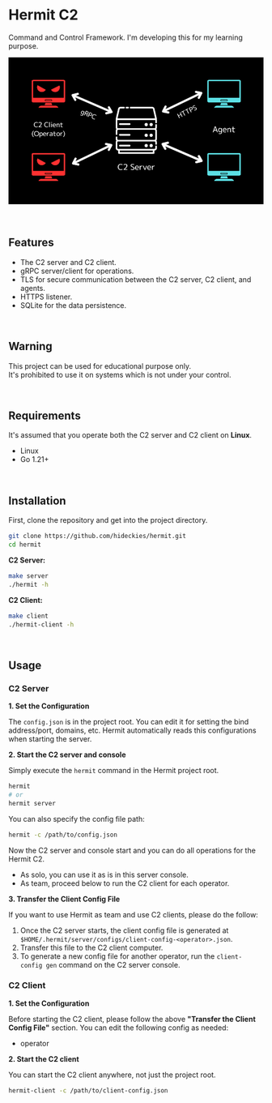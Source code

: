 # Hermit C2

Command and Control Framework. 
I'm developing this for my learning purpose.

![diagram](assets/diagram.png)

<br />

## Features

- The C2 server and C2 client.
- gRPC server/client for operations.
- TLS for secure communication between the C2 server, C2 client, and agents.
- HTTPS listener.
- SQLite for the data persistence.

<br />

## Warning

This project can be used for educational purpose only.  
It's prohibited to use it on systems which is not under your control.

<br />

## Requirements

It's assumed that you operate both the C2 server and C2 client on **Linux**.

- Linux
- Go 1.21+

<br />

## Installation

First, clone the repository and get into the project directory.

```sh
git clone https://github.com/hideckies/hermit.git
cd hermit
```

**C2 Server:**

```sh
make server
./hermit -h
```

**C2 Client:**

```sh
make client
./hermit-client -h
```

<br />

## Usage

### C2 Server

**1. Set the Configuration**

The `config.json` is in the project root. You can edit it for setting the bind address/port, domains, etc. Hermit automatically reads this configurations when starting the server. 

**2. Start the C2 server and console**

Simply execute the `hermit` command in the Hermit project root.  

```sh
hermit
# or
hermit server
```

You can also specify the config file path:

```sh
hermit -c /path/to/config.json
```

Now the C2 server and console start and you can do all operations for the Hermit C2.  

- As solo, you can use it as is in this server console.  
- As team, proceed below to run the C2 client for each operator.

**3. Transfer the Client Config File**

If you want to use Hermit as team and use C2 clients, please do the follow:  

1. Once the C2 server starts, the client config file is generated at `$HOME/.hermit/server/configs/client-config-<operator>.json`.  
2. Transfer this file to the C2 client computer. 
3. To generate a new config file for another operator, run the `client-config gen` command on the C2 server console.

### C2 Client

**1. Set the Configuration**

Before starting the C2 client, please follow the above **"Transfer the Client Config File"** section. 
You can edit the following config as needed:

- operator

**2. Start the C2 client**

You can start the C2 client anywhere, not just the project root.  

```sh
hermit-client -c /path/to/client-config.json
```
